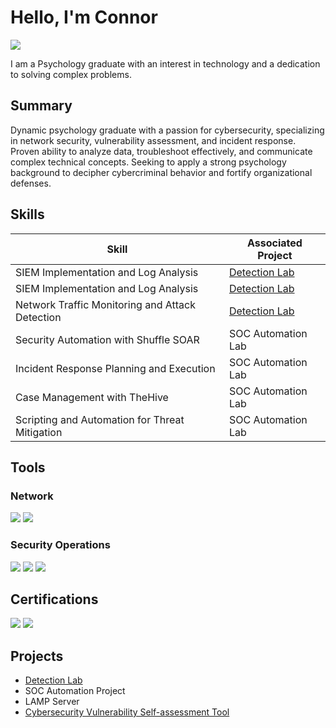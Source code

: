 # Hello, I'm Connor
<a href="https://www.linkedin.com/in/connor-shaney-9750641b8/"><img src="https://img.shields.io/badge/-LinkedIn-0072b1?&style=for-the-badge&logo=linkedin&logoColor=white" /></a>

I am a Psychology graduate with an interest in technology and a dedication to solving complex problems.

## Summary
Dynamic psychology graduate with a passion for cybersecurity, specializing in network security, vulnerability assessment, and incident response. Proven ability to analyze data, troubleshoot effectively, and communicate complex technical concepts. Seeking to apply a strong psychology background to decipher cybercriminal behavior and fortify organizational defenses.

## Skills

| Skill                                         | Associated Project         |
|-----------------------------------------------|----------------------------|
| SIEM Implementation and Log Analysis          | <a href="https://github.com/Cubuchin/Detection-Lab">Detection Lab</a>|
| SIEM Implementation and Log Analysis          | <a href="https://github.com/Cubuchin/Detection-Lab">Detection Lab</a>|
| Network Traffic Monitoring and Attack Detection | <a href="https://github.com/Cubuchin/Detection-Lab">Detection Lab</a>|
| Security Automation with Shuffle SOAR         | SOC Automation Lab|
| Incident Response Planning and Execution      | SOC Automation Lab|
| Case Management with TheHive                  | SOC Automation Lab|
| Scripting and Automation for Threat Mitigation | SOC Automation Lab|

## Tools

### Network
<div>
<img src="https://img.shields.io/badge/-Wireshark-1679A7?style=for-the-badge&logo=Wireshark&logoColor=white" />
<img src="https://img.shields.io/badge/-Snort%203-FF4500?style=for-the-badge&logo=snort&logoColor=white" />
</div>

### Security Operations
<div>
<img src="https://img.shields.io/badge/-Splunk-000000?style=for-the-badge&logo=Splunk&logoColor=white" />
<img src="https://img.shields.io/badge/-Sysmon-007ACC?style=for-the-badge&logoColor=white" />
<img src="https://img.shields.io/badge/-Kali%20Linux-557C94?style=for-the-badge&logo=Kali%20Linux&logoColor=white" />
</div>

## Certifications
<div>
<img src="https://img.shields.io/badge/-CEH-35BF5C?style=for-the-badge&logoColor=white" />
<img src="https://img.shields.io/badge/-Security%2B-FF0000?&style=for-the-badge&logo=CompTIA&logoColor=white" />
</div>

## Projects
- <a href="https://github.com/Cubuchin/Detection-Lab">Detection Lab</a>
- SOC Automation Project
- LAMP Server
- <a href="https://github.com/Cubuchin/Cybersecurity-Vulnerability-Self-assessment-Tool">Cybersecurity Vulnerability Self-assessment Tool</a>
